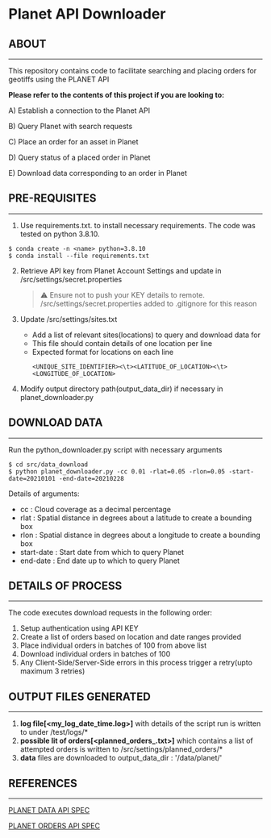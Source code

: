 # Planet API Downloader

## ABOUT
-----------------------------------------------------------------------------------------------------
This repository contains code to facilitate searching and placing orders for geotiffs using the PLANET API

**Please refer to the contents of this project if you are looking to:**

A) Establish a connection to the Planet API

B) Query Planet with search requests 

C) Place an order for an asset in Planet

D) Query status of a placed order in Planet

E) Download data corresponding to an order in Planet


## PRE-REQUISITES
-----------------------------------------------------------------------------------------------------

1. Use requirements.txt. to install necessary requirements. The code was tested on python 3.8.10.

```
$ conda create -n <name> python=3.8.10
$ conda install --file requirements.txt
```

2. Retrieve API key from Planet Account Settings and update in /src/settings/secret.properties
   > :warning: 
   > Ensure not to push your KEY details to remote.
   > /src/settings/secret.properties added to .gitignore for this reason

 3. Update /src/settings/sites.txt
    - Add a list of relevant sites(locations) to query and download data for
    - This file should contain details of one location per line
    - Expected format for locations on each line
      ```
      <UNIQUE_SITE_IDENTIFIER><\t><LATITUDE_OF_LOCATION><\t><LONGITUDE_OF_LOCATION>
      ```
  4. Modify output directory path(output_data_dir) if necessary in planet_downloader.py

## DOWNLOAD DATA
-----------------------------------------------------------------------------------------------------

Run the python_downloader.py script with necessary arguments 

```
$ cd src/data_download
$ python planet_downloader.py -cc 0.01 -rlat=0.05 -rlon=0.05 -start-date=20210101 -end-date=20210228
```
Details of arguments:
  - cc         : Cloud coverage as a decimal percentage
  - rlat       : Spatial distance in degrees about a latitude to create a bounding box
  - rlon       : Spatial distance in degrees about a longitude to create a bounding box
  - start-date : Start date from which to query Planet
  - end-date   : End date up to which to query Planet

## DETAILS OF PROCESS
-----------------------------------------------------------------------------------------------------

The code executes download requests in the following order:
  1. Setup authentication using API KEY
  2. Create a list of orders based on location and date ranges provided
  3. Place individual orders in batches of 100 from above list
  4. Download individual orders in batches of 100
  5. Any Client-Side/Server-Side errors in this process trigger a retry(upto maximum 3 retries)

## OUTPUT FILES GENERATED
-----------------------------------------------------------------------------------------------------

1. **log file[<my_log_date_time.log>]** with details of the script run is written to under /test/logs/*
2. **possible lit of orders[<planned_orders_<uid>.txt>]** which contains a list of attempted orders is written to /src/settings/planned_orders/*
3. **data** files are downloaded to output_data_dir : '/data/planet/'

## REFERENCES
-----------------------------------------------------------------------------------------------------
[PLANET DATA API SPEC
](https://developers.planet.com/docs/apis/data/reference/)

[PLANET ORDERS API SPEC
](https://developers.planet.com/apis/orders/reference/)


